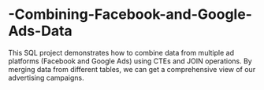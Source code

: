# -Combining-Facebook-and-Google-Ads-Data
This SQL project demonstrates how to combine data from multiple ad platforms (Facebook and Google Ads) using CTEs and JOIN operations. By merging data from different tables, we can get a comprehensive view of our advertising campaigns.
